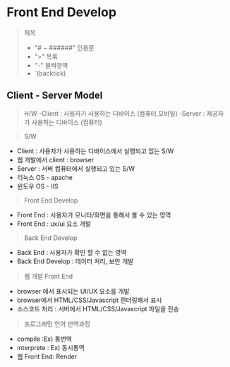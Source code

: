 # Front End Develop

> 제목
>
> - "# ~ ######"
>   인용문
> - ">"
>   목록
> - "-"
>   블럭영역
> - `(backtick)

## Client - Server Model

> H/W
> -Client : 사용자가 사용하는 디바이스 (컴퓨터,모바일)
> -Server : 제공자가 사용하는 디바이스 (컴퓨터)

> S/W

- Client : 사용자가 사용하는 디바이스에서 실행되고 있는 S/W
- 웹 개발에서 client : browser
- Server : 서버 컴퓨터에서 실행되고 있는 S/W
- 리눅스 OS - apache
- 윈도우 OS - IIS

> Front End Develop

- Front End : 사용자가 모니터/화면을 통해서 볼 수 있는 영역
- Front End : ux/ui 요소 개발

> Back End Develop

- Back End : 사용자가 확인 할 수 없는 영역
- Back End Develop : 데이터 처리, 보안 개발

> 웹 개발 Front End

- browser 에서 표시되는 UI/UX 요소를 개발
- browser에서 HTML/CSS/Javascript 렌더링해서 표시
- 소스코드 처리 : 서버에서 HTML/CSS/Javascript 파일을 전송

> 프로그래밍 언어 번역과정

- compile :Ex) 통번역
- interprete : Ex) 동시통역
- 웹 Front End: Render
